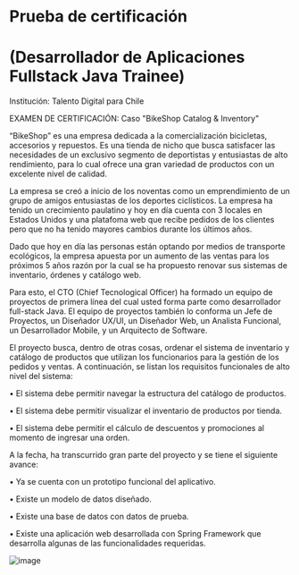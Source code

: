 # Prueba de certificación
# (Desarrollador de Aplicaciones Fullstack Java Trainee)
Institución: Talento Digital para Chile

EXAMEN DE CERTIFICACIÓN: Caso "BikeShop Catalog & Inventory"

“BikeShop” es una empresa dedicada a la comercialización bicicletas, accesorios y repuestos. Es una
tienda de nicho que busca satisfacer las necesidades de un exclusivo segmento de deportistas y
entusiastas de alto rendimiento, para lo cual ofrece una gran variedad de productos con un
excelente nivel de calidad.

La empresa se creó a inicio de los noventas como un emprendimiento de un grupo de amigos
entusiastas de los deportes ciclísticos. La empresa ha tenido un crecimiento paulatino y hoy en día
cuenta con 3 locales en Estados Unidos y una platafoma web que recibe pedidos de los clientes pero
que no ha tenido mayores cambios durante los últimos años.

Dado que hoy en día las personas están optando por medios de transporte ecológicos, la empresa
apuesta por un aumento de las ventas para los próximos 5 años razón por la cual se ha propuesto
renovar sus sistemas de inventario, órdenes y catálogo web.

Para esto, el CTO (Chief Tecnological Officer) ha formado un equipo de proyectos de primera línea
del cual usted forma parte como desarrollador full-stack Java. El equipo de proyectos también lo
conforma un Jefe de Proyectos, un Diseñador UX/UI, un Diseñador Web, un Analista Funcional, un
Desarrollador Mobile, y un Arquitecto de Software.

El proyecto busca, dentro de otras cosas, ordenar el sistema de inventario y catálogo de productos
que utilizan los funcionarios para la gestión de los pedidos y ventas. A continuación, se listan los
requisitos funcionales de alto nivel del sistema:

• El sistema debe permitir navegar la estructura del catálogo de productos.

• El sistema debe permitir visualizar el inventario de productos por tienda.

• El sistema debe permitir el cálculo de descuentos y promociones al momento de ingresar
una orden.

A la fecha, ha transcurrido gran parte del proyecto y se tiene el siguiente avance:

• Ya se cuenta con un prototipo funcional del aplicativo.

• Existe un modelo de datos diseñado.

• Existe una base de datos con datos de prueba.

• Existe una aplicación web desarrollada con Spring Framework que desarrolla algunas de
las funcionalidades requeridas.

![image](https://user-images.githubusercontent.com/60719493/114818231-6ecde600-9d89-11eb-9164-3cc5ea9401d2.png)
